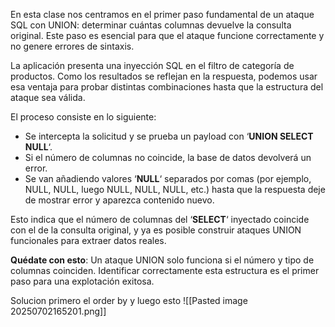En esta clase nos centramos en el primer paso fundamental de un ataque SQL con UNION: determinar cuántas columnas devuelve la consulta original. Este paso es esencial para que el ataque funcione correctamente y no genere errores de sintaxis.

La aplicación presenta una inyección SQL en el filtro de categoría de productos. Como los resultados se reflejan en la respuesta, podemos usar esa ventaja para probar distintas combinaciones hasta que la estructura del ataque sea válida.

El proceso consiste en lo siguiente:

- Se intercepta la solicitud y se prueba un payload con ‘**UNION SELECT NULL**‘.
- Si el número de columnas no coincide, la base de datos devolverá un error.
- Se van añadiendo valores ‘**NULL**‘ separados por comas (por ejemplo, NULL, NULL, luego NULL, NULL, NULL, etc.) hasta que la respuesta deje de mostrar error y aparezca contenido nuevo.

Esto indica que el número de columnas del ‘**SELECT**‘ inyectado coincide con el de la consulta original, y ya es posible construir ataques UNION funcionales para extraer datos reales.

**Quédate con esto**: Un ataque UNION solo funciona si el número y tipo de columnas coinciden. Identificar correctamente esta estructura es el primer paso para una explotación exitosa.

Solucion
primero el order by y luego esto
![[Pasted image 20250702165201.png]]
